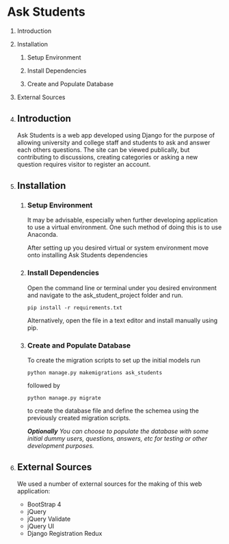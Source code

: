 # Ask Students

1. Introduction

2. Installation

   1. Setup Environment

   2. Install Dependencies

   3. Create and Populate Database
   
3. External Sources

      

1. ## Introduction

   Ask Students is a web app developed using Django for the purpose of allowing university and college staff and students to ask and answer each others questions. The site can be viewed publically, but contributing to discussions, creating categories or asking a new question requires visitor to register an account.

   

2. ## Installation

   1. ### Setup Environment

      It may be advisable, especially when further developing application to use a virtual environment. One such method of doing this is to use Anaconda.

      After setting up you desired virtual or system environment move onto installing Ask Students dependencies

      

   2. ### Install Dependencies

      Open the command line or terminal under you desired environment and navigate to the ask_student_project folder and run.

      `pip install -r requirements.txt`

      Alternatively, open the file in a text editor and install manually using pip.

   3. ### Create and Populate Database

      To create the migration scripts to set up the initial models run

      `python manage.py makemigrations ask_students`

      followed by

      `python manage.py migrate`

      to create the database file and define the schemea using the previously created migration scripts.

      ***Optionally*** *You can choose to populate the database with some initial dummy users, questions, answers, etc for testing or other development purposes.*

      

3. ## External Sources
      We used a number of external sources for the making of this web application:
      - BootStrap 4
      - jQuery 
      - jQuery Validate
      - jQuery UI
      - Django Registration Redux
